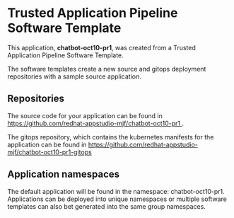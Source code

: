 # Trusted Application Pipeline Software Template

This application, **chatbot-oct10-pr1**, was created from a Trusted Application Pipeline Software Template.

The software templates create a new source and gitops deployment repositories with a sample source application. 

## Repositories

The source code for your application can be found in [https://github.com/redhat-appstudio-mjf/chatbot-oct10-pr1 ](https://github.com/redhat-appstudio-mjf/chatbot-oct10-pr1 ).
 
The gitops repository, which contains the kubernetes manifests for the application can be found in 
[https://github.com/redhat-appstudio-mjf/chatbot-oct10-pr1-gitops ](https://github.com/redhat-appstudio-mjf/chatbot-oct10-pr1-gitops ) 

## Application namespaces 

The default application will be found in the namespace: chatbot-oct10-pr1. Applications can be deployed into unique namespaces or multiple software templates can also bet generated into the same group namespaces.  